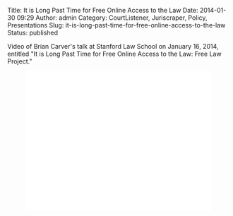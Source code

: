 Title: It is Long Past Time for Free Online Access to the Law
Date: 2014-01-30 09:29
Author: admin
Category: CourtListener, Juriscraper, Policy, Presentations
Slug: it-is-long-past-time-for-free-online-access-to-the-law
Status: published

Video of Brian Carver's talk at Stanford Law School on January 16, 2014,
entitled "It is Long Past Time for Free Online Access to the Law: Free
Law Project."

<p>
<center>
</p>
</p>
<iframe width="420" height="315" src="//www.youtube.com/embed/sYjVVZwOq6w" frameborder="0" allowfullscreen></iframe>

<p>
</center>
</p>

